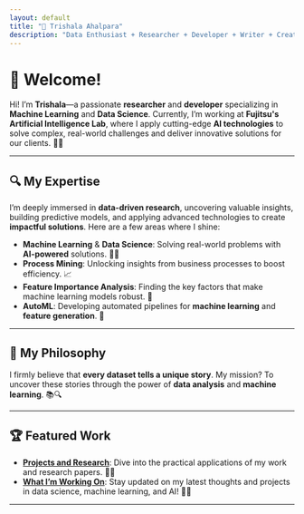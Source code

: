 ```yaml
---
layout: default
title: "👋 Trishala Ahalpara"
description: "Data Enthusiast + Researcher + Developer + Writer + Creator 😊"
---
```


# 🚀 Welcome!

Hi! I’m **Trishala**—a passionate **researcher** and **developer** specializing in **Machine Learning** and **Data Science**. Currently, I’m working at **Fujitsu's Artificial Intelligence Lab**, where I apply cutting-edge **AI technologies** to solve complex, real-world challenges and deliver innovative solutions for our clients. 🧠✨

---

## 🔍 My Expertise

I’m deeply immersed in **data-driven research**, uncovering valuable insights, building predictive models, and applying advanced technologies to create **impactful solutions**. Here are a few areas where I shine: 

- **Machine Learning** & **Data Science**: Solving real-world problems with **AI-powered** solutions. 🤖💡
- **Process Mining**: Unlocking insights from business processes to boost efficiency. 📈
- **Feature Importance Analysis**: Finding the key factors that make machine learning models robust. 🔑
- **AutoML**: Developing automated pipelines for **machine learning** and **feature generation**. 🔄

---

## 🌟 My Philosophy

I firmly believe that **every dataset tells a unique story**. My mission? To uncover these stories through the power of **data analysis** and **machine learning**. 📚🔍

---

## 🏆 Featured Work

- **[Projects and Research](projects.md)**: Dive into the practical applications of my work and research papers. 📑✨
- **[What I’m Working On](current.md)**: Stay updated on my latest thoughts and projects in data science, machine learning, and AI! 🔄🚀

---



